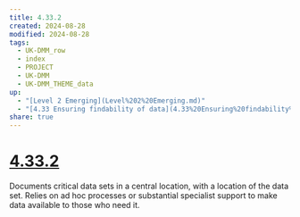 ```yaml
---
title: 4.33.2
created: 2024-08-28
modified: 2024-08-28
tags:
  - UK-DMM_row
  - index
  - PROJECT
  - UK-DMM
  - UK-DMM_THEME_data
up:
  - "[Level 2 Emerging](Level%202%20Emerging.md)"
  - "[4.33 Ensuring findability of data](4.33%20Ensuring%20findability%20of%20data.md)"
share: true
---
```

# [4.33.2](4.33.2.md)

Documents critical data sets in a central location, with a location of the data set. Relies on ad hoc processes or substantial specialist support to make data available to those who need it.
